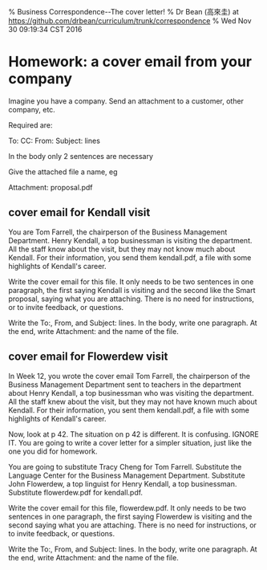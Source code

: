 % Business Correspondence--The cover letter!
% Dr Bean (高來圭) at https://github.com/drbean/curriculum/trunk/correspondence
% Wed Nov 30 09:19:34 CST 2016


# Homework: a cover email from your company

Imagine you have a company. Send an attachment to a customer, other company, etc.

Required are:



To: CC: From: Subject: lines

In the body only 2 sentences are necessary

Give the attached file a name, eg 

Attachment: proposal.pdf

## cover email for Kendall visit

You are Tom Farrell, the chairperson of the Business Management Department. Henry Kendall, a top businessman is visiting the department. All the staff know about the visit, but they may not know much about Kendall. For their information, you send them kendall.pdf, a file with some highlights of Kendall's career.

Write the cover email for this file. It only needs to be two sentences in one paragraph, the first saying Kendall is visiting and the second like the Smart proposal, saying what you are attaching. There is no need for instructions, or to invite feedback, or questions.

Write the To:, From, and Subject: lines. In the body, write one paragraph. At the end, write Attachment: and the name of the file.

## cover email for Flowerdew visit

In Week 12, you wrote the cover email Tom Farrell, the chairperson of the Business Management Department sent to teachers in the department about Henry Kendall, a top businessman who was visiting the department. All the staff knew about the visit, but they may not have known much about Kendall. For their information, you sent them kendall.pdf, a file with some highlights of Kendall's career.

Now, look at p 42. The situation on p 42 is different. It is confusing. IGNORE IT. You are going to write a cover letter for a simpler situation, just like the one you did for homework.

You are going to substitute Tracy Cheng for Tom Farrell. Substitute the Language Center for the Business Management Department. Substitute John Flowerdew, a top linguist for Henry Kendall, a top businessman. Substitute flowerdew.pdf for kendall.pdf.

Write the cover email for this file, flowerdew.pdf. It only needs to be two sentences in one paragraph, the first saying Flowerdew is visiting and the second saying what you are attaching. There is no need for instructions, or to invite feedback, or questions.

Write the To:, From, and Subject: lines. In the body, write one paragraph. At the end, write Attachment: and the name of the file.

